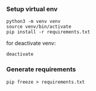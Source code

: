 ### Setup virtual env

```shell
python3 -m venv venv
source venv/bin/activate
pip install -r requirements.txt
```

for deactivate venv:
```shell
deactivate
```

### Generate requirements
```shell
pip freeze > requirements.txt
```
